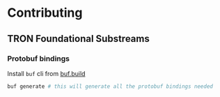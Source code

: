 # Contributing

## TRON Foundational Substreams

### Protobuf bindings

Install `buf` cli from [buf.build](https://buf.build/docs/cli/tutorial/)

```bash
buf generate # this will generate all the protobuf bindings needed
```
